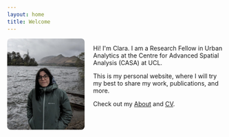 ```yaml
---
layout: home
title: Welcome
---
```


<div style="display: flex; align-items: flex-start; gap: 20px; margin-bottom: 1.5rem;">
  <img src="/profile.jpg" alt="Profile photo" style="width: 180px; border-radius: 8px;">
  <div>
    <p>Hi! I'm Clara. I am a Research Fellow in Urban Analytics at the Centre for Advanced Spatial Analysis (CASA) at UCL.</p>
    <p>This is my personal website, where I will try my best to share my work, publications, and more.</p>
    <p>Check out my <a href="/about/">About</a> and <a href="/cv.pdf">CV</a>.</p>
  </div>
</div>
